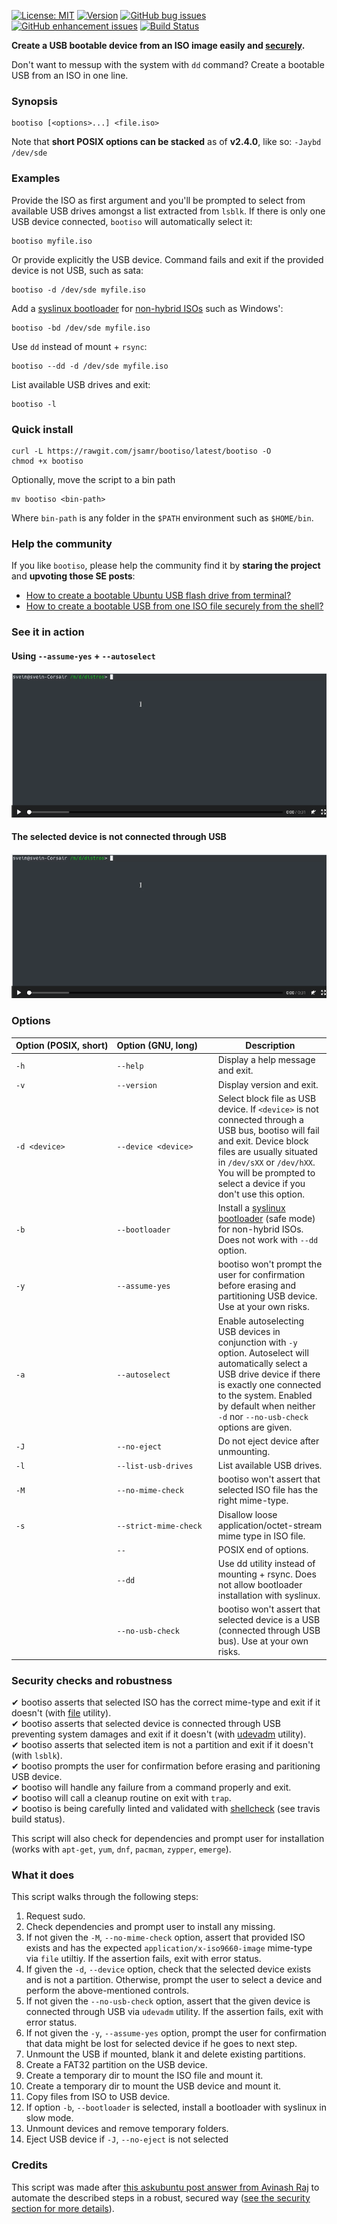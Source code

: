 [![License: MIT](https://img.shields.io/badge/License-MIT-yellow.svg?longCache=true)](https://opensource.org/licenses/MIT)
[![Version](https://img.shields.io/github/tag/jsamr/bootiso.svg?label=version)]()
[![GitHub bug issues](https://img.shields.io/github/issues/jsamr/bootiso/bug.svg)](https://github.com/jsamr/bootiso/issues?q=is%3Aissue+is%3Aopen+label%3Abug)
[![GitHub enhancement issues](https://img.shields.io/github/issues/jsamr/bootiso/enhancement.svg)](https://github.com/jsamr/bootiso/issues?q=is%3Aissue+is%3Aopen+label%3Aenhancement)
[![Build Status](https://travis-ci.org/jsamr/bootiso.svg?branch=master)](https://travis-ci.org/jsamr/bootiso)

**Create a USB bootable device from an ISO image easily and [securely](#security).**

Don't want to messup with the system with `dd` command? Create a bootable USB from an ISO in one line.

### Synopsis

    bootiso [<options>...] <file.iso>

Note that **short POSIX options can be stacked** as of **v2.4.0**, like so: `-Jaybd /dev/sde`

### Examples

Provide the ISO as first argument and you'll be prompted to select from available USB drives amongst a list extracted from `lsblk`. If there is only one USB device connected, `bootiso` will automatically select it:

    bootiso myfile.iso

Or provide explicitly the USB device. Command fails and exit if the provided device is not USB, such as sata:

    bootiso -d /dev/sde myfile.iso

Add a [syslinux bootloader](https://en.wikipedia.org/wiki/SYSLINUX) for [non-hybrid ISOs](https://superuser.com/questions/683210/how-do-i-determine-if-an-iso-is-a-hybrid) such as Windows':

    bootiso -bd /dev/sde myfile.iso

Use `dd` instead of mount + `rsync`:

    bootiso --dd -d /dev/sde myfile.iso  

List available USB drives and exit:

    bootiso -l  


### Quick install

    curl -L https://rawgit.com/jsamr/bootiso/latest/bootiso -O
    chmod +x bootiso

Optionally, move the script to a bin path

    mv bootiso <bin-path>

Where `bin-path` is any folder in the `$PATH` environment such as `$HOME/bin`.


### Help the community

If you like `bootiso`, please help the community find it by **staring the project** and **upvoting those SE posts**:

- [How to create a bootable Ubuntu USB flash drive from terminal?](https://goo.gl/BNRmvm)
- [How to create a bootable USB from one ISO file securely from the shell?](https://goo.gl/YDBvFe)

### See it in action

#### Using `--assume-yes` + `--autoselect`

[![](images/bootiso.png)](https://webmshare.com/RRnY6)

#### The selected device is not connected through USB

[![](images/bootiso.png)](https://webmshare.com/ra8Ge)

### Options

| Option&nbsp;(POSIX,&nbsp;short) | Option&nbsp;(GNU,&nbsp;long)&nbsp;&nbsp;&nbsp;&nbsp;&nbsp; | Description                                                                                                                                                                                                                                             |
| ------------------------------- | ---------------------------------------------------------- | ------------------------------------------------------------------------------------------------------------------------------------------------------------------------------------------------------------------------------------------------------- |
| `-h`                            | `--help`                                                   | Display a help message and exit.                                                                                                                                                                                                                        |
| `-v`                            | `--version`                                                | Display version and exit.                                                                                                                                                                                                                               |
| `-d <device>`                   | `--device <device>`                                        | Select <device> block file as USB device. If `<device>` is not connected through a USB bus, bootiso will fail and exit. Device block files are usually situated in `/dev/sXX` or `/dev/hXX`. You will be prompted to select a device if you don't use this option.        |
| `-b`                            | `--bootloader`                                             | Install a [syslinux bootloader](https://en.wikipedia.org/wiki/SYSLINUX) (safe mode) for non-hybrid ISOs. Does not work with `--dd` option.                                                                                                                                  |
| `-y`                            | `--assume-yes`                                             | bootiso won't prompt the user for confirmation before erasing and partitioning USB device. Use at your own risks.                                                                                                                                       |
| `-a`                            | `--autoselect`                                             | Enable autoselecting USB devices in conjunction with `-y` option. Autoselect will automatically select a USB drive device if there is exactly one connected to the system. Enabled by default when neither `-d` nor `--no-usb-check` options are given. |
| `-J`                            | `--no-eject`                                               | Do not eject device after unmounting.                                                                                                                                                                                                                   |
| `-l`                            | `--list-usb-drives`                                        | List available USB drives.                                                                                                                                                                                                                              |
| `-M`                            | `--no-mime-check`                                          | bootiso won't assert that selected ISO file has the right mime-type.                                                                                                                                                                                  |
| `-s`                            | `--strict-mime-check`                                      | Disallow loose application/octet-stream mime type in ISO file.                                                                                                                                                                                          |
|                                 | `--`                                                       | POSIX end of options.                                                                                                                                                                                                                                   |
|                                 | `--dd`                                                     | Use dd utility instead of mounting + rsync. Does not allow bootloader installation with syslinux.                                                                                                                                                       |
|                                 | `--no-usb-check`                                           | bootiso won't assert that selected device is a USB (connected through USB bus). Use at your own risks.                                                                                                                                                  |

<a name="security" />

### Security checks and robustness

✔ bootiso asserts that selected ISO has the correct mime-type and exit if it doesn't (with [file](https://askubuntu.com/a/3397/276357) utility).  
✔ bootiso asserts that selected device is connected through USB preventing system damages and exit if it doesn't (with [udevadm](https://askubuntu.com/a/168654/276357) utility).  
✔ bootiso asserts that selected item is not a partition and exit if it doesn't (with `lsblk`).  
✔ bootiso prompts the user for confirmation before erasing and paritioning USB device.  
✔ bootiso will handle any failure from a command properly and exit.  
✔ bootiso will call a cleanup routine on exit with `trap`.  
✔ bootiso is being carefully linted and validated with [shellcheck](https://www.shellcheck.net/) (see travis build status).

This script will also check for dependencies and prompt user for installation (works with `apt-get`, `yum`, `dnf`, `pacman`, `zypper`, `emerge`).

### What it does

This script walks through the following steps:

1. Request sudo.
2. Check dependencies and prompt user to install any missing.
3. If not given the `-M`, `--no-mime-check` option, assert that provided ISO exists and has the expected `application/x-iso9660-image` mime-type via `file` utiltiy. If the assertion fails, exit with error status.
4. If given the `-d`, `--device` option, check that the selected device exists and is not a partition. Otherwise, prompt the user to select a device and perform the above-mentioned controls.
5. If not given the `--no-usb-check` option, assert that the given device is connected through USB via `udevadm` utility. If the assertion fails, exit with error status.
6. If not given the `-y`, `--assume-yes` option, prompt the user for confirmation that data might be lost for selected device if he goes to next step.
7. Unmount the USB if mounted, blank it and delete existing partitions.
8. Create a FAT32 partition on the USB device.
9. Create a temporary dir to mount the ISO file and mount it.
10. Create a temporary dir to mount the USB device and mount it.
11. Copy files from ISO to USB device.
12. If option `-b`, `--bootloader` is selected, install a bootloader with syslinux in slow mode.
13. Unmount devices and remove temporary folders.
14. Eject USB device if `-J`, `--no-eject` is not selected

### Credits

This script was made after [this askubuntu post answer from Avinash Raj](https://askubuntu.com/a/376430/276357) to automate the described steps in a robust, secured way ([see the security section for more details](#security)).
